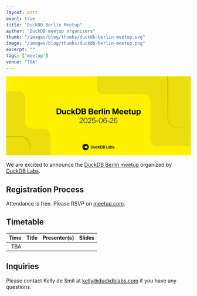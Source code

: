 ```yaml
---
layout: post
event: true
title: "DuckDB Berlin Meetup"
author: "DuckDB meetup organizers"
thumb: "/images/blog/thumbs/duckdb-berlin-meetup.svg"
image: "/images/blog/thumbs/duckdb-berlin-meetup.png"
excerpt: ""
tags: ["meetup"]
venue: "TBA"
---
```


<img src="/images/blog/thumbs/duckdb-berlin-meetup.svg"
     alt="DuckDB Berlin Meetup Splashscreen"
     width="680"
     />

We are excited to announce the [DuckDB Berlin meetup](https://www.meetup.com/duckdb/events/304415344/) organized by [DuckDB Labs](https://duckdblabs.com/).

## Registration Process

Attendance is free. Please RSVP on [meetup.com]().

## Timetable

| Time  | Title   | Presenter(s) | Slides |
|------:|:--------|:-------------|--------|
| TBA | | |



## Inquiries

Please contact Kelly de Smit at [kelly@duckdblabs.com](mailto:kelly@duckdblabs.com) if you have any questions.

